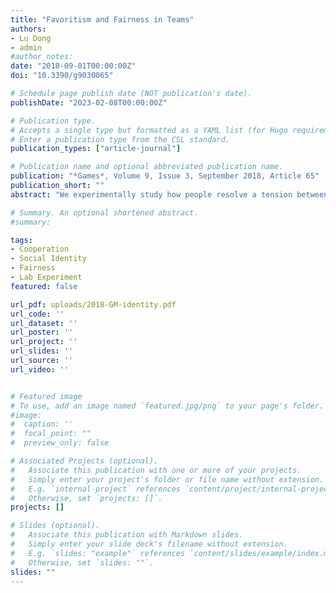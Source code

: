 ```yaml
---
title: "Favoritism and Fairness in Teams"
authors:
- Lu Dong
- admin
#author_notes:
date: "2018-09-01T00:00:00Z"
doi: "10.3390/g9030065"

# Schedule page publish date (NOT publication's date).
publishDate: "2023-02-08T00:00:00Z"

# Publication type.
# Accepts a single type but formatted as a YAML list (for Hugo requirements).
# Enter a publication type from the CSL standard.
publication_types: ["article-journal"]

# Publication name and optional abbreviated publication name.
publication: "*Games*, Volume 9, Issue 3, September 2018, Article 65"
publication_short: ""
abstract: "We experimentally study how people resolve a tension between favoritism and fairness when allocating a profit in a team production setting. Past research shows that people tend to favor their ingroup at the cost of an outgroup when allocating a given amount of money. However, when the money to be allocated depends on joint production, we find that most players allocate proportionally according to others' relative contributions, irrespective of their social identity affiliations. We discuss the implications of our findings on how distributive norms could shape team cooperation."

# Summary. An optional shortened abstract.
#summary:

tags:
- Cooperation
- Social Identity
- Fairness
- Lab Experiment
featured: false

url_pdf: uploads/2018-GM-identity.pdf
url_code: ''
url_dataset: ''
url_poster: ''
url_project: ''
url_slides: ''
url_source: ''
url_video: ''


# Featured image
# To use, add an image named `featured.jpg/png` to your page's folder.
#image:
#  caption: ''
#  focal_point: ""
#  preview_only: false

# Associated Projects (optional).
#   Associate this publication with one or more of your projects.
#   Simply enter your project's folder or file name without extension.
#   E.g. `internal-project` references `content/project/internal-project/index.md`.
#   Otherwise, set `projects: []`.
projects: []

# Slides (optional).
#   Associate this publication with Markdown slides.
#   Simply enter your slide deck's filename without extension.
#   E.g. `slides: "example"` references `content/slides/example/index.md`.
#   Otherwise, set `slides: ""`.
slides: ""
---
```

